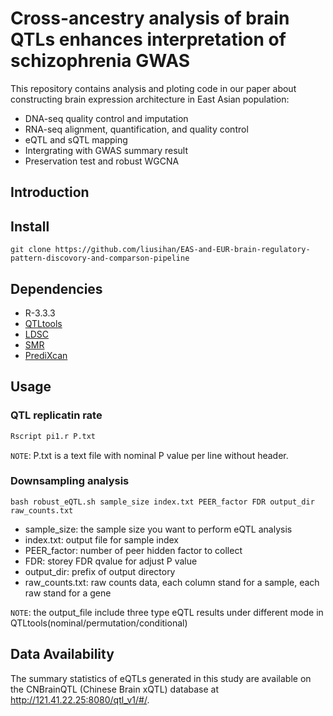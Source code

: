 # Cross-ancestry analysis of brain QTLs enhances interpretation of schizophrenia GWAS

This repository contains analysis and ploting code in our paper about constructing brain expression architecture in East Asian population:<br>
  * DNA-seq quality control and imputation<br>
  * RNA-seq alignment, quantification, and quality control<br>
  * eQTL and sQTL mapping<br>
  * Intergrating with GWAS summary result<br>
  * Preservation test and robust WGCNA<br>

## Introduction

## Install

```Linux
git clone https://github.com/liusihan/EAS-and-EUR-brain-regulatory-pattern-discovory-and-comparson-pipeline
```

## Dependencies
  * R-3.3.3
  * [QTLtools](https://qtltools.github.io/qtltools/)
  * [LDSC](https://github.com/bulik/ldsc)
  * [SMR](https://cnsgenomics.com/software/smr/)
  * [PrediXcan](https://github.com/hakyim/PrediXcan)


## Usage

### QTL replicatin rate
```R
Rscript pi1.r P.txt
```

`NOTE`: P.txt is a text file with nominal P value per line without header. 


### Downsampling analysis
```Linux
bash robust_eQTL.sh sample_size index.txt PEER_factor FDR output_dir raw_counts.txt
```
* sample_size: the sample size you want to perform eQTL analysis
* index.txt: output file for sample index
* PEER_factor: number of peer hidden factor to collect
* FDR: storey FDR qvalue for adjust P value
* output_dir: prefix of output directory
* raw_counts.txt: raw counts data, each column stand for a sample, each raw stand for a gene

`NOTE`: the output_file include three type eQTL results under different mode in QTLtools(nominal/permutation/conditional)

## Data Availability
The summary statistics of eQTLs generated in this study are available on the CNBrainQTL (Chinese Brain xQTL) database at http://121.41.22.25:8080/qtl_v1/#/.


